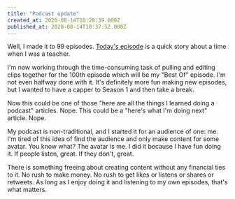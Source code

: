 ```yaml
---
title: "Podcast update"
created_at: 2020-08-14T10:28:39.000Z
published_at: 2020-08-14T10:37:52.000Z
---
```

Well, I made it to 99 episodes. [Today's episode](https://anchor.fm/brandon-wilson99/episodes/99-Tickets-ei3f1h) is a quick story about a time when I was a teacher.

I'm now working through the time-consuming task of pulling and editing clips together for the 100th episode which will be my "Best Of" episode. I'm not even halfway done with it. It's definitely more fun making new episodes, but I wanted to have a capper to Season 1 and then take a break.

Now this could be one of those "here are all the things I learned doing a podcast" articles. Nope. This could be a "here's what I'm doing next" article. Nope.

My podcast is non-traditional, and I started it for an audience of one: me. I'm tired of this idea of find the audience and only make content for some avatar. You know what? The avatar is me. I did it because I have fun doing it. If people listen, great. If they don't, great. 

There is something freeing about creating content without any financial ties to it. No rush to make money. No rush to get likes or listens or shares or retweets. As long as I enjoy doing it and listening to my own episodes, that's what matters.
